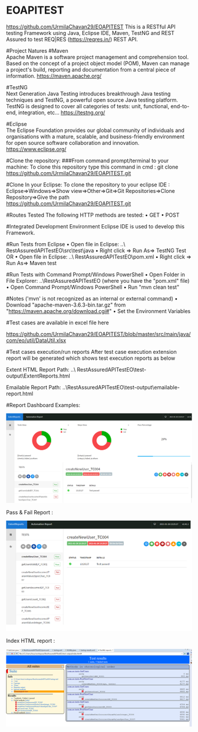 # EOAPITEST
https://github.com/UrmilaChavan29/EOAPITEST This is a RESTful API testing Framework using Java, Eclipse IDE, Maven, TestNG and REST Assured to test REQ|RES (https://reqres.in/) REST API.

#Project Natures
#Maven  
Apache Maven is a software project management and comprehension tool. Based on the concept of a project object model (POM), Maven can manage a project's build, reporting and documentation from a central piece of information. https://maven.apache.org/

#TestNG      
Next Generation Java Testing introduces breakthrough Java testing techniques and TestNG, a powerful open source Java testing platform. TestNG is designed to cover all categories of tests:  unit, functional, end-to-end, integration, etc... https://testng.org/

#Eclipse    
 The Eclipse Foundation provides our global community of individuals and organisations with a mature, scalable, and business-friendly environment for open source software collaboration and innovation. https://www.eclipse.org/
 
#Clone the repository:
###From command prompt/terminal to your machine:
To clone this repository type this command in cmd :
 git clone https://github.com/UrmilaChavan29/EOAPITEST.git

#Clone In your Eclipse:
To clone the repository to your eclipse IDE :
Eclipse=>Windows=>Show view=>Other=>Git=>Git Repositories=>Clone Repository=>Give the path https://github.com/UrmilaChavan29/EOAPITEST.git

#Routes Tested
The following HTTP methods are tested:
•	GET
•	POST

#Integrated Development Environment
Eclipse IDE is used to develop this Framework.

#Run Tests from Eclipse
•	Open file in Eclipse: ..\ RestAssuredAPITestEO\src\test\java
•	Right click => Run As=> TestNG Test
OR
•	Open file in Eclipse: ..\ RestAssuredAPITestEO\pom.xml
•	Right click => Run As=> Maven test

#Run Tests with Command Prompt/Windows PowerShell
•	Open Folder in File Explorer:  ..\RestAssuredAPITestEO (where you have the "pom.xml" file)
•	Open Command Prompt/Windows PowerShell
•	Run "mvn clean test"

#Notes ('mvn' is not recognized as an internal or external command)
•	Download "apache-maven-3.6.3-bin.tar.gz" from "https://maven.apache.org/download.cgi#"
•	Set the Environment Variables

#Test cases are available in excel file here

https://github.com/UrmilaChavan29/EOAPITEST/blob/master/src/main/java/com/eo/util/DataUtil.xlsx

#Test cases execution/run reports
After test case execution extension report will be generated which shows test execution reports as below 

Extent HTML Report Path:
..\ RestAssuredAPITestEO\test-output\ExtentReports.html

Emailable Report Path:
..\RestAssuredAPITestEO\test-output\emailable-report.html

#Report Dashboard Examples:

![DashboardImage](/test-output/Extend%20report-dashboard.PNG "Report dashboard")

Pass & Fail Report :

![Image](/test-output/Extent%20report-%20pass%20and%20fail.png "Psss and Fail Report")

Index HTML report :

![IndexHTML Report](/test-output/Index-HTML%20Report.png "Index HTML Report")


